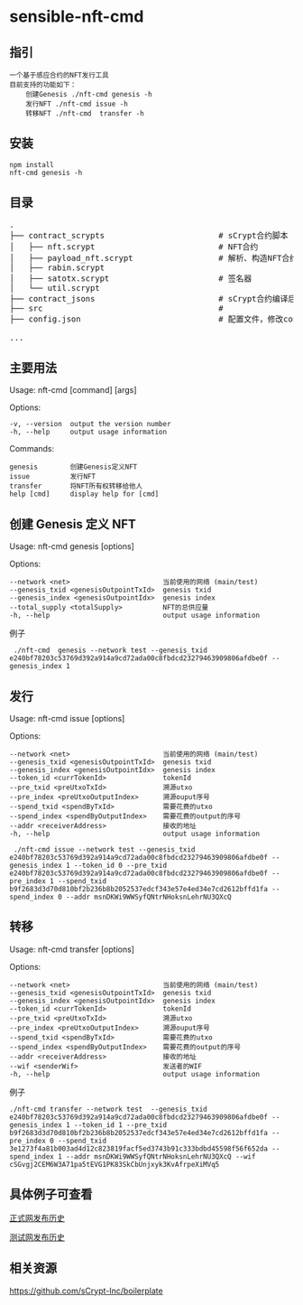 # sensible-nft-cmd

## 指引

    一个基于感应合约的NFT发行工具
    目前支持的功能如下：
        创建Genesis ./nft-cmd genesis -h
        发行NFT ./nft-cmd issue -h
        转移NFT ./nft-cmd  transfer -h

## 安装

```
npm install
nft-cmd genesis -h
```

## 目录

<pre>
.
├── contract_scrypts                        # sCrypt合约脚本
│   ├── nft.scrypt                          # NFT合约 
│   ├── payload_nft.scrypt                  # 解析、构造NFT合约的数据部分
│   ├── rabin.scrypt                         
│   ├── satotx.scrypt                       # 签名器
│   └── util.scrypt                         
├── contract_jsons                          # sCrypt合约编译后的json文件
├── src                                     #
├── config.json                             # 配置文件，修改contract_jsons_path可以变更运行时读取的合约json文件目录

...
</pre>

## 主要用法

Usage: nft-cmd [command] [args]

Options:

    -v, --version  output the version number
    -h, --help     output usage information

Commands:

    genesis        创建Genesis定义NFT
    issue          发行NFT
    transfer       将NFT所有权转移给他人
    help [cmd]     display help for [cmd]

## 创建 Genesis 定义 NFT

Usage: nft-cmd genesis [options]

Options:

    --network <net>                       当前使用的网络 (main/test)
    --genesis_txid <genesisOutpointTxId>  genesis txid
    --genesis_index <genesisOutpointIdx>  genesis index
    --total_supply <totalSupply>          NFT的总供应量
    -h, --help                            output usage information

例子

```
 ./nft-cmd  genesis --network test --genesis_txid e240bf78203c53769d392a914a9cd72ada00c8fbdcd23279463909806afdbe0f --genesis_index 1

```

## 发行

Usage: nft-cmd issue [options]

Options:

    --network <net>                       当前使用的网络 (main/test)
    --genesis_txid <genesisOutpointTxId>  genesis txid
    --genesis_index <genesisOutpointIdx>  genesis index
    --token_id <currTokenId>              tokenId
    --pre_txid <preUtxoTxId>              溯源utxo
    --pre_index <preUtxoOutputIndex>      溯源ouput序号
    --spend_txid <spendByTxId>            需要花费的utxo
    --spend_index <spendByOutputIndex>    需要花费的output的序号
    --addr <receiverAddress>              接收的地址
    -h, --help                            output usage information

```
 ./nft-cmd issue --network test --genesis_txid e240bf78203c53769d392a914a9cd72ada00c8fbdcd23279463909806afdbe0f --genesis_index 1 --token_id 0 --pre_txid  e240bf78203c53769d392a914a9cd72ada00c8fbdcd23279463909806afdbe0f --pre_index 1 --spend_txid b9f2683d3d70d810bf2b236b8b2052537edcf343e57e4ed34e7cd2612bffd1fa --spend_index 0 --addr msnDKWi9WWSyfQNtrNHoksnLehrNU3QXcQ

```

## 转移

Usage: nft-cmd transfer [options]

Options:

    --network <net>                       当前使用的网络 (main/test)
    --genesis_txid <genesisOutpointTxId>  genesis txid
    --genesis_index <genesisOutpointIdx>  genesis index
    --token_id <currTokenId>              tokenId
    --pre_txid <preUtxoTxId>              溯源utxo
    --pre_index <preUtxoOutputIndex>      溯源ouput序号
    --spend_txid <spendByTxId>            需要花费的utxo
    --spend_index <spendByOutputIndex>    需要花费的output的序号
    --addr <receiverAddress>              接收的地址
    --wif <senderWif>                     发送者的WIF
    -h, --help                            output usage information

例子

```
./nft-cmd transfer --network test  --genesis_txid e240bf78203c53769d392a914a9cd72ada00c8fbdcd23279463909806afdbe0f --genesis_index 1 --token_id 1 --pre_txid  b9f2683d3d70d810bf2b236b8b2052537edcf343e57e4ed34e7cd2612bffd1fa --pre_index 0 --spend_txid 3e1273f4a81b003ad4d12c823819facf5ed3743b91c333bdbd45598f56f652da --spend_index 1 --addr msnDKWi9WWSyfQNtrNHoksnLehrNU3QXcQ --wif cSGvgj2CEM6W3A71pa5tEVG1PK83SkCbUnjxyk3KvAfrpeXiMVq5

```

## 具体例子可查看

<a href="https://github.com/satoplay/sensible-nft-cmd/blob/master/historys/%E6%AD%A3%E5%BC%8F%E7%BD%91%E5%8F%91%E5%B8%83%E5%8E%86%E5%8F%B2.md">正式网发布历史</a>

<a href="https://github.com/satoplay/sensible-nft-cmd/blob/master/historys/%E6%B5%8B%E8%AF%95%E7%BD%91%E5%8F%91%E5%B8%83%E5%8E%86%E5%8F%B2.md">测试网发布历史</a>

## 相关资源

https://github.com/sCrypt-Inc/boilerplate
